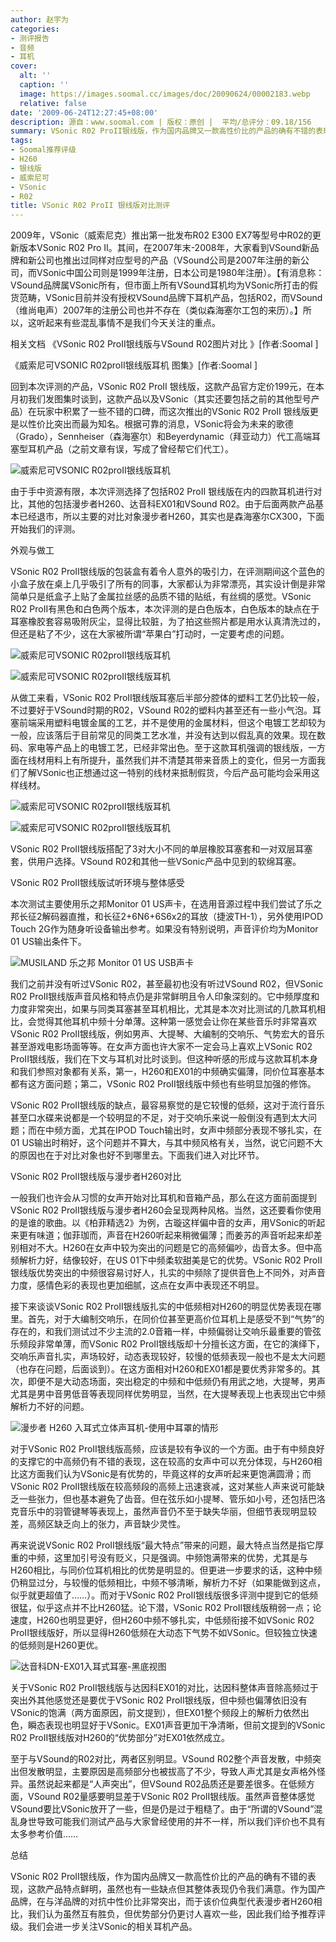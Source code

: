 ```yaml
---
author: 赵宇为
categories:
- 测评报告
- 音频
- 耳机
cover:
  alt: ''
  caption: ''
  image: https://images.soomal.cc/images/doc/20090624/00002183.webp
  relative: false
date: '2009-06-24T12:27:45+08:00'
description: 源自：www.soomal.com | 版权：原创 |  平均/总评分：09.18/156
summary: VSonic R02 ProII银线版，作为国内品牌又一款高性价比的产品的确有不错的表现，这款产品特点鲜明，虽然也有一些缺点但其整体表现仍令我们满意。作为国产品牌，在与洋品牌的对抗中性价比非常突出，而于该价位典型代表漫步者H260相比，我们认为虽然互有胜负，但优势部分仍更讨人喜欢一些......
tags:
- Soomal推荐评级
- H260
- 银线版
- 威索尼可
- VSonic
- R02
title: VSonic R02 ProII 银线版对比测评
---
```


2009年，VSonic（威索尼克）推出第一批发布R02 E300 EX7等型号中R02的更新版本VSonic R02 Pro II。其间，在2007年末-2008年，大家看到VSound新品牌和新公司也推出过同样对应型号的产品（VSound公司是2007年注册的新公司，而VSonic中国公司则是1999年注册，日本公司是1980年注册）。【有消息称：VSound品牌属VSonic所有，但市面上所有VSound耳机均为VSonic所打击的假货范畴，VSonic目前并没有授权VSound品牌下耳机产品，包括R02，而VSound（维尚电声）2007年的注册公司也并不存在（类似森海塞尔工包的来历）。】所以，这听起来有些混乱事情不是我们今天关注的重点。



相关文档
《VSonic R02 ProII银线版与VSound R02图片对比 》[作者:Soomal ]

《威索尼可VSONIC R02proII银线版耳机 图集》[作者:Soomal ]



回到本次评测的产品，VSonic R02 ProII 银线版，这款产品官方定价199元，在本月初我们发图集时谈到，这款产品以及VSonic（其实还要包括之前的其他型号产品）在玩家中积累了一些不错的口碑，而这次推出的VSonic R02 ProII 银线版更是以性价比突出而最为知名。根据可靠的消息，VSonic将会为未来的歌德（Grado），Sennheiser（森海塞尔）和Beyerdynamic（拜亚动力）代工高端耳塞型耳机产品（之前文章有误，写成了曾经帮它们代工）。



![威索尼可VSONIC R02proII银线版耳机](https://images.soomal.cc/images/doc/20090607/00002056.webp)



由于手中资源有限，本次评测选择了包括R02 ProII 银线版在内的四款耳机进行对比，其他的包括漫步者H260、达音科EX01和VSound R02。由于后面两款产品基本已经退市，所以主要的对比对象漫步者H260，其实也是森海塞尔CX300，下面开始我们的评测。



外观与做工



VSonic R02 ProII银线版的包装盒有着令人意外的吸引力，在评测期间这个蓝色的小盒子放在桌上几乎吸引了所有的同事，大家都认为非常漂亮，其实设计倒是非常简单只是纸盒子上贴了金属拉丝感的品质不错的贴纸，有丝绸的感觉。VSonic R02 ProII有黑色和白色两个版本，本次评测的是白色版本，白色版本的缺点在于耳塞橡胶套容易吸附灰尘，显得比较脏，为了拍这些照片都是用水认真清洗过的，但还是粘了不少，这在大家被所谓“苹果白”打动时，一定要考虑的问题。



![威索尼可VSONIC R02proII银线版耳机](https://images.soomal.cc/images/doc/20090607/00002058.webp)



![威索尼可VSONIC R02proII银线版耳机](https://images.soomal.cc/images/doc/20090607/00002059.webp)



从做工来看，VSonic R02 ProII银线版耳塞后半部分腔体的塑料工艺仍比较一般，不过要好于VSound时期的R02，VSound R02的塑料内甚至还有一些小气泡。耳塞前端采用塑料电镀金属的工艺，并不是使用的金属材料，但这个电镀工艺却较为一般，应该落后于目前常见的同类工艺水准，并没有达到以假乱真的效果。现在数码、家电等产品上的电镀工艺，已经非常出色。至于这款耳机强调的银线版，一方面在线材用料上有所提升，虽然我们并不清楚其带来音质上的变化，但另一方面我们了解VSonic也正想通过这一特别的线材来抵制假货，今后产品可能均会采用这样线材。



![威索尼可VSONIC R02proII银线版耳机](https://images.soomal.cc/images/doc/20090607/00002063.webp)



![威索尼可VSONIC R02proII银线版耳机](https://images.soomal.cc/images/doc/20090607/00002065.webp)



VSonic R02 ProII银线版搭配了3对大小不同的单层橡胶耳塞套和一对双层耳塞套，供用户选择。VSound R02和其他一些VSonic产品中见到的软绵耳塞。



VSonic R02 ProII银线版试听环境与整体感受



本次测试主要使用乐之邦Monitor 01 US声卡，在选用音源过程中我们尝试了乐之邦长征2解码器直推，和长征2+6N6+6S6x2的耳放（捷波TH-1），另外使用IPOD Touch 2G作为随身听设备输出参考。如果没有特别说明，声音评价均为Monitor 01 US输出条件下。



![MUSILAND 乐之邦 Monitor 01 US USB声卡](https://images.soomal.cc/images/doc/20090429/00001641.webp)



我们之前并没有听过VSonic R02，甚至最初也没有听过VSound R02，但VSonic R02 ProII银线版声音风格和特点仍是非常鲜明且令人印象深刻的。它中频厚度和力度非常突出，如果与同类耳塞甚至耳机相比，尤其是本次对比测试的几款耳机相比，会觉得其他耳机中频十分单薄。这种第一感觉会让你在某些音乐时非常喜欢VSonic R02 ProII银线版，例如男声、大提琴、大编制的交响乐、气势宏大的音乐甚至游戏电影场面等等。在女声方面也许大家不一定会马上喜欢上VSonic R02 ProII银线版，我们在下文与耳机对比时谈到。但这种听感的形成与这款耳机本身和我们参照对象都有关系，第一，H260和EX01的中频确实偏薄，同价位耳塞基本都有这方面问题；第二，VSonic R02 ProII银线版中频也有些明显加强的修饰。



VSonic R02 ProII银线版的缺点，最容易察觉的是它较慢的低频，这对于流行音乐甚至口水碟来说都是一个较明显的不足，对于交响乐来说一般倒没有遇到太大问题；而在中频方面，尤其在IPOD Touch输出时，女声中频部分表现不够扎实，在01 US输出时稍好，这个问题并不算大，与其中频风格有关，当然，说它问题不大的原因也在于对比对象也好不到哪里去。下面我们进入对比环节。



VSonic R02 ProII银线版与漫步者H260对比



一般我们也许会从习惯的女声开始对比耳机和音箱产品，那么在这方面前面提到VSonic R02 ProII银线版与漫步者H260会呈现两种风格。当然，这还要看你使用的是谁的歌曲。以《柏菲精选2》为例，古璇这样偏中音的女声，用VSonic的听起来更有味道；伽菲珈而，声音在H260听起来稍微偏薄；而姜苏的声音听起来却差别相对不大。H260在女声中较为突出的问题是它的高频偏吵，齿音太多。但中高频解析力好，结像较好，在US 01下中频柔软甜美是它的优势。VSonic R02 ProII银线版优势突出的中频很容易讨好人，扎实的中频除了提供音色上不同外，对声音力度，感情色彩的表现也更加细腻，这点在女声中表现还不明显。



接下来谈谈VSonic R02 ProII银线版扎实的中低频相对H260的明显优势表现在哪里。首先，对于大编制交响乐，在同价位甚至更高价位耳机上是感受不到“气势”的存在的，和我们测试过不少主流的2.0音箱一样，中频偏弱让交响乐最重要的管弦乐频段非常单薄，而VSonic R02 ProII银线版却十分擅长这方面，在它的演绎下，交响乐声音扎实，声场较好，动态表现较好，较慢的低频表现一般也不是太大问题（也存在问题，后面谈到）。在这方面相对H260和EX01都是要优秀非常多的。其次，即便不是大动态场面，突出稳定的中频和中低频仍有用武之地，大提琴，男声尤其是男中音男低音等表现同样优势明显，当然，在大提琴表现上也表现出它中频解析力不好的问题。



![漫步者 H260 入耳式立体声耳机-使用中耳罩的情形](https://images.soomal.cc/images/doc/20090417/00000935.webp)



对于VSonic R02 ProII银线版高频，应该是较有争议的一个方面。由于有中频良好的支撑它的中高频仍有不错的表现，这在较高的女声中可以充分体现，与H260相比这方面我们认为VSonic是有优势的，毕竟这样的女声听起来更饱满圆滑；而VSonic R02 ProII银线版在较高频段的高频上迅速衰减，这对某些人声来说可能缺乏一些张力，但也基本避免了齿音。但在弦乐如小提琴、管乐如小号，还包括巴洛克音乐中的羽管键琴等表现上，虽然声音仍不至于缺失华丽，但细节表现明显较差，高频区缺乏向上的张力，声音缺少灵性。



再来说说VSonic R02 ProII银线版“最大特点”带来的问题，最大特点当然是指它厚重的中频，这里加引号没有贬义，只是强调。中频饱满带来的优势，尤其是与H260相比，与同价位耳机相比的优势是明显的。但更进一步要求的话，这种中频仍稍显过分，与较慢的低频相比，中频不够清晰，解析力不好（如果能做到这点，似乎就更超值了……）。而对于VSonic R02 ProII银线版很多评测中提到它的低频很猛，似乎这点并不比H260猛。论下潜，VSonic R02 ProII银线版稍弱一点；论速度，H260也明显更好，但H260中频不够扎实，中低频衔接不如VSonic R02 ProII银线版好，所以显得H260低频在大动态下气势不如VSonic。但较独立快速的低频则是H260更优。



![达音科DN-EX01入耳式耳塞-黑底视图](https://images.soomal.cc/images/doc/20090418/00001142.webp)



关于VSonic R02 ProII银线版与达因科EX01的对比，达因科整体声音除高频过于突出外其他感觉还是要优于VSonic R02 ProII银线版，但中频也偏薄依旧没有VSonic的饱满（两方面原因，前文提到），但EX01整个频段上的解析力依然出色，瞬态表现也明显好于VSonic。EX01声音更加干净清晰，但前文提到的VSonic R02 ProII银线版对H260的“优势部分”对EX01依然成立。



至于与VSound的R02对比，两者区别明显。VSound R02整个声音发散，中频突出但发散明显，主要原因是高频部分也被拔高了不少，导致人声尤其是女声格外怪异。虽然说起来都是“人声突出”，但VSound R02品质还是要差很多。在低频方面，VSound R02量感要明显差于VSonic R02 ProII银线版。虽然声音整体感觉VSound要比VSonic放开了一些，但是仍是过于粗糙了。由于“所谓的VSound”混乱身世导致可能我们测试产品与大家曾经使用的并不一样，所以我们评价也不具有太多参考价值……



总结



VSonic R02 ProII银线版，作为国内品牌又一款高性价比的产品的确有不错的表现，这款产品特点鲜明，虽然也有一些缺点但其整体表现仍令我们满意。作为国产品牌，在与洋品牌的对抗中性价比非常突出，而于该价位典型代表漫步者H260相比，我们认为虽然互有胜负，但优势部分仍更讨人喜欢一些，因此我们给予推荐评级。我们会进一步关注VSonic的相关耳机产品。